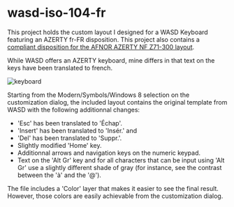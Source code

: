 # wasd-iso-104-fr

This project holds the custom layout I designed for a WASD Keyboard featuring an AZERTY fr-FR disposition.
This project also contains a [compliant disposition for the AFNOR AZERTY NF Z71-300 layout](https://github.com/springcomp/wasd-iso-104-fr/blob/nf-z71-300/wasd-inkscape-105.88-iso.nf-z71-300.svg).

While WASD offers an AZERTY keyboard, mine differs in that text on the keys have been translated to french.

![keyboard](https://cloud.githubusercontent.com/assets/8488398/21797536/0688d68e-d710-11e6-9ba8-ee65b075d04b.png)

Starting from the Modern/Symbols/Windows 8 selection on the customization dialog,
the included layout contains the original template from WASD with the following additionnal changes:
 
 - 'Esc' has been translated to 'Échap'.
 - 'Insert' has been translated to 'Insér.' and
 - 'Del' has been translated to 'Suppr.'.
 - Slightly modified 'Home' key.
 - Additionnal arrows and navigation keys on the numeric keypad.
 - Text on the 'Alt Gr' key and for all characters that can be input using 'Alt Gr' use a slightly different shade of gray (for instance, see the contrast between the 'à' and the '@').

The file includes a 'Color' layer that makes it easier to see the final result.
However, those colors are easily achievable from the customization dialog.
